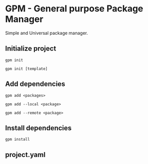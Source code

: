 # GPM - General purpose Package Manager

Simple and Universal package manager.

## Initialize project

`gpm init`

`gpm init [template]`

## Add dependencies

`gpm add <packages>`

`gpm add --local <package>`

`gpm add --remote <package>`

## Install dependencies

`gpm install`

## project.yaml
